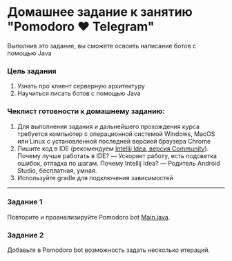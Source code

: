 # Домашнее задание к занятию "Pomodoro ❤️ Telegram"

Выполнив это задание, вы сможете освоить написание ботов с помощью Java

### Цель задания

1. Узнать про клиент серверную архитектуру
2. Научиться писать ботов с помощью Java

### Чеклист готовности к домашнему заданию:

1. Для выполнения задания и дальнейшего прохождения курса требуется компьютер с операционной системой Windows, MacOS или Linux с установленной последней версией браузера Chrome
2. Пишите код в IDE (рекомендуем [Intellij Idea, версия Community](https://www.jetbrains.com/ru-ru/idea/)). Почему лучше работать в IDE? — Ускоряет работу, есть подсветка ошибок, отладка по шагам. Почему Intellij Idea? — Родитель Android Studio, бесплатная, умная.
3. Используйте gradle для подключения зависимостей 

------

### Задание 1

Повторите и проанализируйте Pomodoro bot [Main.java](Main.java).

### Задание 2 

Добавьте в Pomodoro bot возможность задать несколько итераций. 
